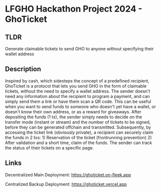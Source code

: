 # LFGHO Hackathon Project 2024 - GhoTicket

## TLDR

Generate claimable tickets to send GHO to anyone without specifying their wallet address

## Description

Inspired by cash, which sidesteps the concept of a predefined recipient, GhoTicket is a protocol that lets you send GHO in the form of claimable tickets, without the need to specify a wallet address. The sender doesn't need any information about the recipient to program a payment, and can simply send them a link or have them scan a QR code. This can be useful when you want to send funds to someone who doesn't yet have a wallet, or doesn't know their own address, or as a reward for giveaways. After depositing the funds (1 tx), the sender simply needs to decide on the transfer mode (instant or stream) and the number of tickets to be signed, before they can be generated offchain and transmitted. Subsequently, by accessing the ticket link (obviously private), a recipient can securely claim the funds in 2 txs: 1) Reservation of the ticket (frontrunning prevention) 2) After validation and a short time, claim of the funds. The sender can track the status of their tickets on a specific page.

## Links

Decentralized Main Deployment: https://ghoticket.on-fleek.app

Centralized Backup Deployment: https://ghoticket.vercel.app
